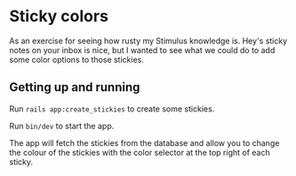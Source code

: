 # Sticky colors

As an exercise for seeing how rusty my Stimulus knowledge is. Hey's sticky notes on your inbox is nice, but I wanted to see what we could do to add some color options to those stickies.

## Getting up and running

Run `rails app:create_stickies` to create some stickies.

Run `bin/dev` to start the app.

The app will fetch the stickies from the database and allow you to change the colour of the stickies with the color selector at the top right of each sticky.
